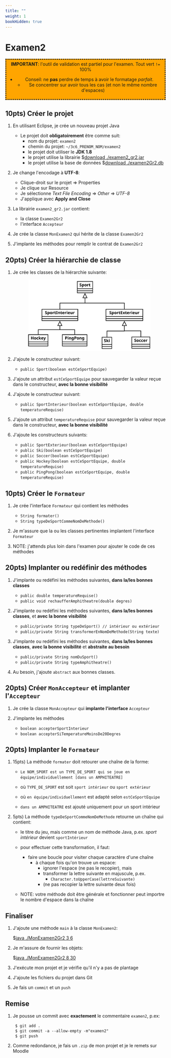 ```yaml
---
title: ""
weight: 1
bookHidden: true
---
```



# Examen2

<center>
<div style="padding:5px;background:orange;border-style:dotted" >
<strong>IMPORTANT</strong>: l'outil de validation est partiel pour l'examen. Tout vert <code>!=</code> 100%
<div>
<ul>
<li>Conseil: ne <strong>pas</strong> perdre de temps à avoir le formatage <i>parfait</i>. 
<ul>
<li>Se concentrer sur avoir tous les cas (et non le même nombre d'espaces)
</ul>
</ul>
</div>


</div>
</center>

## 10pts) Créer le projet

1. En utilisant Eclipse, je crée un nouveau projet Java
    * Le projet doit **obligatoirement** être comme suit:
        * nom du projet: `examen2`
        * chemin du projet: `~/3c6_PRENOM_NOM/examen2`
        * le projet doit utiliser le **JDK 1.8**
        * le projet utilise la librairie $[download ./examen2_gr2.jar](examen2_gr2.jar)
        * le projet utilise la base de données $[download ./examen2Gr2.db](examen2Gr2.db)

1. Je change l'encodage à **UTF-8**:
    * Clique-droit sur le projet => Properties
    * Je clique sur Resource
    * Je sélectionne *Text File Encoding* => *Other* => *UTF-8*
    * J'applique avec **Apply and Close**

1. La librairie `examen2_gr2.jar` contient:
    * la classe `Examen2Gr2`
    * l'interface `Accepteur`

1. Je crée la classe `MonExamen2` qui hérite de la classe `Examen2Gr2`

1. J'implante les méthodes pour remplir le contrat de `Examen2Gr2`

## 20pts) Créer la hiérarchie de classe

1. Je crée les classes de la hiérarchie suivante:

    <center>
    <img width="80%" src="hierarchie_sports.svg"/>
    </center>

1. J'ajoute le constructeur suivant:
    * `public Sport(boolean estCeSportEquipe)`

1. J'ajoute un attribut `estCeSportEquipe` pour sauvegarder la valeur reçue dans le constructeur, **avec la bonne visibilité**

1. J'ajoute le constructeur suivant:
    * `public SportInterieur(boolean estCeSportEquipe, double temperatureRequise)`

1. J'ajoute un attribut `temperatureRequise` pour sauvegarder la valeur reçue dans le constructeur, **avec la bonne visibilité**

1. J'ajoute les constructeurs suivants:
    * `public SportExterieur(boolean estCeSportEquipe)`
    * `public Ski(boolean estCeSportEquipe)`
    * `public Soccer(boolean estCeSportEquipe)`
    * `public Hockey(boolean estCeSportEquipe, double temperatureRequise)`
    * `public PingPong(boolean estCeSportEquipe, double temperatureRequise)`

## 10pts) Créer le `Formateur`

1. Je crée l'interface `Formateur` qui contient les méthodes
    * `String formater()`
    * `String typeDeSportCommeNomDeMethode()`

1. Je m'assure que la ou les classes pertinentes implantent l'interface `Formateur`

1. NOTE: j'attends plus loin dans l'examen pour ajouter le code de ces méthodes

## 20pts) Implanter ou redéfinir des méthodes

1. J'implante ou redéfini les méthodes suivantes, **dans la/les bonnes classes**
    * `public double temperatureRequise()`
    * `public void rechaufferAmphitheatre(double degres)`

1. J'implante ou redéfini les méthodes suivantes, **dans la/les bonnes classes**, et **avec la bonne visibilité**
    * `public/private String typeDeSport() // intérieur ou extérieur`
    * `public/private String transformerEnNomDeMethode(String texte)`

1. J'implante ou redéfini les méthodes suivantes, **dans la/les bonnes classes**, **avec la bonne visibilité** et **abstraite au besoin**
    * `public/private String nomDuSport()`
    * `public/private String typeAmphitheatre()`

1. Au besoin, j'ajoute `abstract` aux bonnes classes.

## 20pts) Créer `MonAccepteur` et implanter l'`Accepteur`

1. Je crée la classe `MonAccepteur` qui **implante l'interface** `Accepteur`

1. J'implante les méthodes
    * `boolean accepterSportInterieur`
    * `boolean accepterSiTemperatureMoinsDe20Degres`

## 20pts) Implanter le `Formateur`

1. 15pts) La méthode `formater` doit retourer une chaîne de la forme:
    * `Le NOM_SPORT est un TYPE_DE_SPORT qui se joue en équipe/individuellement [dans un AMPHITEATRE]`

    * où `TYPE_DE_SPORT` est soit `sport intérieur` ou `sport extérieur`

    * où `en équipe/individuellement` est adapté selon `estCeSportEquipe`

    * `dans un AMPHITEATRE` est ajouté uniquement pour un sport intérieur

1. 5pts) La méthode `typeDeSportCommeNomDeMethode` retourne un chaîne qui contient:
    * le titre du jeu, mais comme un nom de méthode Java, p.ex. *sport intérieur* devient `sportIntérieur`
    * pour effectuer cette transformation, il faut:
        * faire une boucle pour visiter chaque caractère d'une chaîne
            * à chaque fois qu'on trouve un espace: 
                * ignorer l'espace (ne pas le recopier), mais
                * transformer la lettre suivante en majuscule, p.ex.
                    * `Character.toUpperCase(lettreSuivante)`
                * (ne pas recopier la lettre suivante deux fois)

    * NOTE: votre méthode doit être générale et fonctionner peut importre le nombre d'espace dans la chaîne


## Finaliser

1. J'ajoute une méthode `main` à la classe `MonExamen2`:

    $[java ./MonExamen2Gr2 3 6]()

1. Je m'assure de fournir les objets:

    $[java ./MonExamen2Gr2 8 30]()

1. J'exécute mon projet et je vérifie qu'il n'y a pas de plantage

1. J'ajoute les fichiers du projet dans Git 

1. Je fais un `commit` et un `push`


## Remise

1. Je pousse un commit avec **exactement** le commentaire `examen2`, p.ex:

        $ git add .
        $ git commit -a --allow-empty -m"examen2"
        $ git push

1. Comme redondance, je fais un `.zip` de mon projet et je le remets sur Moodle

<!--

1. Je peux faire l'entrevue avant la date limite en créant un billet `entrevue 2.2`
    * Le prof va prioriser les questions, je devrai peut-être faire preuve de patience

1. Sinon, le prof va me contacter avec un rendez-vous avant la date limite

-->
